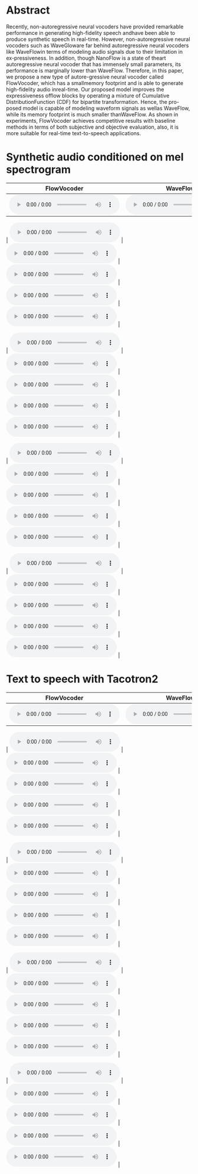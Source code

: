 

# Abstract
Recently, non-autoregressive neural vocoders have provided remarkable performance in generating high-fidelity speech andhave been able to produce synthetic speech in real-time. However, non-autoregressive neural vocoders such as WaveGloware far behind  autoregressive neural vocoders like WaveFlowin terms of modeling audio signals due to their limitation in ex-pressiveness. In addition, though NanoFlow is a state of theart autoregressive neural vocoder that has immensely small parameters, its performance is marginally lower than WaveFlow. Therefore, in this paper, we propose a new type of autore-gressive neural vocoder called FlowVocoder, which has a smallmemory footprint and is able to generate high-fidelity audio inreal-time. Our proposed model improves the expressiveness offlow blocks by operating a mixture of Cumulative DistributionFunction (CDF) for bipartite transformation. Hence, the pro-posed model is capable of modeling waveform signals as wellas WaveFlow, while its memory footprint is much smaller thanWaveFlow. As shown in experiments, FlowVocoder achieves competitive results with baseline methods in terms of both subjective and objective evaluation, also, it is more suitable for real-time text-to-speech applications.


# Synthetic audio conditioned on mel spectrogram

| FlowVocoder | WaveFlow | NanoFlow | WaveGlow | Ground-truth |
|-------------|----------|----------|----------|--------------|
| <audio src="./Neural-Vocoder/FlowVocoder/LJ001-0001.wav" controls preload size=3></audio> | <audio src="./Neural-Vocoder/WaveFlow/LJ001-0001.wav" controls preload size=3></audio> | <audio src="./Neural-Vocoder/NanoFlow/LJ001-0001.wav" controls preload size=3></audio> | <audio src="./Neural-Vocoder/WaveGlow/LJ001-0001.wav_synthesis.wav" controls preload size=3></audio> | <audio src="./Ground-truth/LJ001-0001.wav" controls preload size=3></audio> |      

| <audio src="./Neural-Vocoder/FlowVocoder/LJ001-0002.wav" controls preload size=3></audio> | <audio src="./Neural-Vocoder/WaveFlow/LJ001-0002.wav" controls preload size=3></audio> | <audio src="./Neural-Vocoder/NanoFlow/LJ001-0002.wav" controls preload size=3></audio> | <audio src="./Neural-Vocoder/WaveGlow/LJ001-0002.wav_synthesis.wav" controls preload size=3></audio> | <audio src="./Ground-truth/LJ001-0002.wav" controls preload size=3></audio> |  

| <audio src="./Neural-Vocoder/FlowVocoder/LJ001-0003.wav" controls preload size=3></audio> | <audio src="./Neural-Vocoder/WaveFlow/LJ001-0003.wav" controls preload size=3></audio> | <audio src="./Neural-Vocoder/NanoFlow/LJ001-0003.wav" controls preload size=3></audio> | <audio src="./Neural-Vocoder/WaveGlow/LJ001-0003.wav_synthesis.wav" controls preload size=3></audio> | <audio src="./Ground-truth/LJ001-0003.wav" controls preload size=3></audio> |  

| <audio src="./Neural-Vocoder/FlowVocoder/LJ001-0004.wav" controls preload size=3></audio> | <audio src="./Neural-Vocoder/WaveFlow/LJ001-0004.wav" controls preload size=3></audio> | <audio src="./Neural-Vocoder/NanoFlow/LJ001-0004.wav" controls preload size=3></audio> | <audio src="./Neural-Vocoder/WaveGlow/LJ001-0004.wav_synthesis.wav" controls preload size=3></audio> | <audio src="./Ground-truth/LJ001-0004.wav" controls preload size=3></audio> |  

| <audio src="./Neural-Vocoder/FlowVocoder/LJ001-0005.wav" controls preload size=3></audio> | <audio src="./Neural-Vocoder/WaveFlow/LJ001-0005.wav" controls preload size=3></audio> | <audio src="./Neural-Vocoder/NanoFlow/LJ001-0005.wav" controls preload size=3></audio> | <audio src="./Neural-Vocoder/WaveGlow/LJ001-0005.wav_synthesis.wav" controls preload size=3></audio> | <audio src="./Ground-truth/LJ001-0005.wav" controls preload size=3></audio> |  


# Text to speech with Tacotron2

| FlowVocoder | WaveFlow | NanoFlow | WaveGlow | Ground-truth |
|-------------|----------|----------|----------|--------------|
| <audio src="./TTS/FlowVocoder/LJ001-0006.wav" controls preload size=3></audio> | <audio src="./TTS/WaveFlow/LJ001-0006.wav" controls preload size=3></audio> | <audio src="./TTS/NanoFlow/LJ001-0006.wav" controls preload size=3></audio> | <audio src="./TTS/WaveGlow/LJ006-0001.wav" controls preload size=3></audio> | <audio src="./Ground-truth/LJ001-0006.wav" controls preload size=3></audio> |      

| <audio src="./TTS/FlowVocoder/LJ001-0007.wav" controls preload size=3></audio> | <audio src="./TTS/WaveFlow/LJ001-0007.wav" controls preload size=3></audio> | <audio src="./TTS/NanoFlow/LJ001-0007.wav" controls preload size=3></audio> | <audio src="./TTS/WaveGlow/LJ001-0007.wav_synthesis.wav" controls preload size=3></audio> | <audio src="./Ground-truth/LJ001-0007.wav" controls preload size=3></audio> |  

| <audio src="./TTS/FlowVocoder/LJ001-0008.wav" controls preload size=3></audio> | <audio src="./TTS/WaveFlow/LJ001-0008.wav" controls preload size=3></audio> | <audio src="./TTS/NanoFlow/LJ001-0008.wav" controls preload size=3></audio> | <audio src="./TTS/WaveGlow/LJ001-0008.wav" controls preload size=3></audio> | <audio src="./Ground-truth/LJ001-0008.wav" controls preload size=3></audio> |  

| <audio src="./TTS/FlowVocoder/LJ001-0009.wav" controls preload size=3></audio> | <audio src="./TTS/WaveFlow/LJ001-0009.wav" controls preload size=3></audio> | <audio src="./TTS/NanoFlow/LJ001-0009.wav" controls preload size=3></audio> | <audio src="./TTS/WaveGlow/LJ001-0009.wav" controls preload size=3></audio> | <audio src="./Ground-truth/LJ001-0009.wav" controls preload size=3></audio> |  

| <audio src="./TTS/FlowVocoder/LJ001-0010.wav" controls preload size=3></audio> | <audio src="./TTS/WaveFlow/LJ001-0010.wav" controls preload size=3></audio> | <audio src="./TTS/NanoFlow/LJ001-0010.wav" controls preload size=3></audio> | <audio src="./TTS/WaveGlow/LJ001-0010.wav" controls preload size=3></audio> | <audio src="./Ground-truth/LJ001-0010.wav" controls preload size=3></audio> |  



